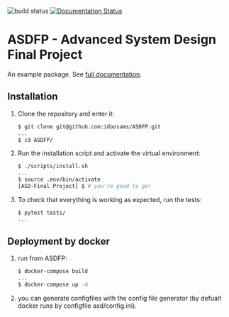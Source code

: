 ![build status](https://travis-ci.com/idoosams/ASDFP.svg?branch=master)
[![Documentation Status](https://readthedocs.org/projects/asdfp/badge/?version=latest)](https://asdfp.readthedocs.io/en/latest/?badge=latest)

# ASDFP - Advanced System Design Final Project

An example package. See [full documentation](https://asdfp.readthedocs.io/en/latest/?badge=latest).

## Installation

1. Clone the repository and enter it:

    ```sh
    $ git clone git@github.com:idoosams/ASDFP.git
    ...
    $ cd ASDFP/
    ```

2. Run the installation script and activate the virtual environment:

    ```sh
    $ ./scripts/install.sh
    ...
    $ source .env/bin/activate
    [ASD-Final Project] $ # you're good to go!
    ```

3. To check that everything is working as expected, run the tests:


    ```sh
    $ pytest tests/
    ...
    ```

## Deployment by docker

1. run from ASDFP:
    ```sh
    $ docker-compose build
    ...
    $ docker-compose up -d
    ```
2. you can generate configfiles with the config file generator (by defualt docker runs by configfile asd/config.ini).
